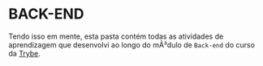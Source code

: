 # BACK-END


Tendo isso em mente, esta pasta contém todas as atividades de aprendizagem que desenvolvi ao longo do mÃ³dulo de `Back-end` do curso da [Trybe](https://www.betrybe.com/).